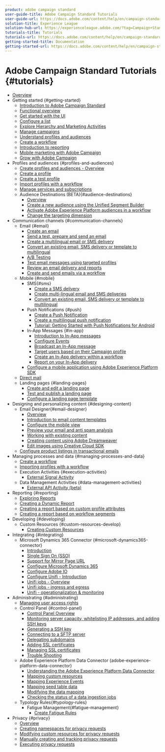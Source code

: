 ```yaml
---
product: adobe campaign standard
user-guide-title: Adobe Campaign Standard Tutorials
user-guide-url: https://docs.adobe.com/content/help/en/campaign-standard-learn/tutorials/overview.html
solution-title: Experience League
solution-hub-url: https://experienceleague.adobe.com/?tag=Campaign+Standard#recommended/solutions/campaign
tutorials-title: Tutorials
tutorials-url: https://docs.adobe.com/content/help/en/campaign-standard-learn/tutorials/overview.html
getting-started-title: Documentation
getting-started-url: https://docs.adobe.com/content/help/en/campaign-standard/using/campaign-standard-home.html
---
```


# Adobe Campaign Standard Tutorials {#tutorials}

+ [Overview](/help/tutorials/overview.md)
+ Getting started {#getting-started}
  + [Introduction to Adobe Campaign Standard](/help/tutorials/getting-started/adobe-campaign-standard-introduction.md)
  + [Functional overview](/help/tutorials/getting-started/functional-overview.md)
  + [Get started with the UI](/help/tutorials/getting-started/getting-started-with-the-ui.md)
  + [Configure a list](/help/tutorials/getting-started/configure-a-list.md)
  + [Explore Hierarchy and Marketing Activities](/help/tutorials/getting-started/explore-hierarchy-and-marketing-activities.md)
  + [Manage campaigns](/help/tutorials/getting-started/managing-campaigns.md)
  + [Understand profiles and audiences](/help/tutorials/getting-started/understanding-profiles-and-audiences.md)
  + [Create a workflow](/help/tutorials/managing-processes-and-data/create-workflow.md)
  + [Introduction to reporting](/help/tutorials/getting-started/reporting-with-adobe-campaign-introduction.md)
  + [Mobile marketing with Adobe Campaign](/help/tutorials/getting-started/mobile-marketing-with-adobe-campaign.md)
  + [Grow with Adobe Campaign](/help/tutorials/getting-started/growing-with-adobe-campaign.md)
+ Profiles and audiences {#profiles-and-audiences}
  + [Create profiles and audiences - Overview](/help/tutorials/profiles-and-audiences/creating-profiles-and-audiences.md)
  + [Create a profile](/help/tutorials/profiles-and-audiences/creating-a-profile.md)
  + [Create a test profile](/help/tutorials/profiles-and-audiences/test-profiles.md)
  + [Import profiles with a workflow](/help/tutorials/managing-processes-and-data/importing-profiles.md)
  + [Manage services and subscriptions](/help/tutorials/managing-processes-and-data/services-and-subscriptions.md)
  + Audience Destinations (BETA){#audience-destinations}
    + [Overview](/help/tutorials/profiles-and-audiences/audience-destinations/audience-destinations-overview.md)
    + [Create a new audience using the Unified Segment Builder](/help/tutorials/profiles-and-audiences/audience-destinations/creating-audiences-using-segment-builder.md)
    + [Activate Adobe Experience Platform audiences in a workflow](/help/tutorials/profiles-and-audiences/audience-destinations/activating-aep-audiences.md)
    + [Change the targeting dimension](/help/tutorials/profiles-and-audiences/audience-destinations/changing-targeting-dimension.md)
+ Communication channels {#communication-channels}
  + Email {#email}
    + [Create an email](/help/tutorials/communication-channels/email/create-email-from-homepage.md)
    + [Send a test, prepare and send an email](/help/tutorials/communication-channels/email/sending-test-preparing-sending-email.md)
    + [Create a multilingual email or SMS delivery](/help/tutorials/communication-channels/create-multilingual-deliveries.md)
    + [Convert an existing email, SMS delivery or template to multilingual](/help/tutorials/communication-channels/covert-into-multilingual-deliveries.md)
    + [A/B Testing](/help/tutorials/communication-channels/email/a-b-testing.md)
    + [Test email messages using targeted profiles](/help/tutorials/communication-channels/email/profile-substitution.md)
    + [Review an email delivery and reports](/help/tutorials/communication-channels/email/reviewing-personalized-email-delivery-and-reports.md)
    + [Create and send emails via a workflow](/help/tutorials/communication-channels/email/create-and-send-emails-via-workflow.md)
  + Mobile {#mobile}
    + SMS{#sms}
      + [Create a SMS delivery](/help/tutorials/communication-channels/mobile/sms/sms-delivery.md)
      + [Create multi-lingual email and SMS deliveries](/help/tutorials/communication-channels/create-multilingual-deliveries.md)
      + [Convert an existing email, SMS delivery or template to multilingual](/help/tutorials/communication-channels/covert-into-multilingual-deliveries.md)
    + Push Notifications {#push}
      + [Create a Push Notification](/help/tutorials/communication-channels/mobile/push-notifications/creating-a-push-notification.md)
      + [Create a multilingual push notification](/help/tutorials/communication-channels/mobile/push-notifications/creating-multilingual-push-notifications.md)
      + [Tutorial: Getting Started with Push Notifications for Android](https://docs-stg.corp.adobe.com/content/help/en/campaign-standard-learn/tutorials/getting-started-with-push-notifications-android/introduction.md)
    + In-App Messages {#in-app}
      + [Introduction to In-App messages](/help/tutorials/communication-channels/mobile/in-app/in-app-message-overview.md)
      + [Configure Events](/help/tutorials/communication-channels/mobile/in-app/configure-events.md)
      + [Broadcast an In-App message](/help/tutorials/communication-channels/mobile/in-app/broadcast-in-app-message.md)
      + [Target users based on their Campaign profile](/help/tutorials/communication-channels/mobile/in-app/target-users-based-on-campaign-profile.md)
      + [Create an In-App delivery within a workflow](/help/tutorials/communication-channels/mobile/in-app/in-app-activity.md)
      + [Report on your In-App delivery](/help/tutorials/communication-channels/mobile/in-app/in-app-reporting.md)
    + [Configure a mobile application using Adobe Experience Platform SDK](/help/tutorials/communication-channels/mobile/configure-mobile-apps-using-aep-sdk.md)
  + [Direct mail](/help/tutorials/communication-channels/direct-mail/directmail.md)
  + Landing pages {#landing-pages}
    + [Create and edit a landing page](/help/tutorials/communication-channels/landing-pages/landing-page-create-and-edit.md)
    + [Test and publish a landing page](/help/tutorials/communication-channels/landing-pages/landing-page-test-and-publish.md)
    + [Configure a landing page template](/help/tutorials/communication-channels/landing-pages/landing-page-configure-templates.md)
+ Designing and personalizing content {#designing-content}
  + Email Designer{#email-designer}
    + [Overview](/help/tutorials/designing-content/email-designer/email-designer-overview.md)
    + [Introduction to email content templates](/help/tutorials/designing-content/email-designer/email-content-templates.md)
    + [Configure the mobile view](/help/tutorials/designing-content/email-designer/configure-the-mobile-view.md)
    + [Preview your email and anti spam analysis](/help/tutorials/designing-content/email-designer/preview-your-email.md)
    + [Working with existing content](/help/tutorials/designing-content/email-designer/working-with-existing-content.md)
    + [Creating content using Adobe Dreamweaver](/help/tutorials/designing-content/email-designer/dreamweaver-integration.md)
    + [Edit images using Creative Cloud SDK](/help/tutorials/designing-content/email-designer/adobe-creative-cloud-sdk-integration.md)
  + [Configure product listings in transactional emails](/help/tutorials/designing-content/product-listings-in-transactional-email.md)
+ Managing processes and data {#managing-processes-and-data}
  + [Create a workflow](/help/tutorials/managing-processes-and-data/create-workflow.md)
  + [Importing profiles with a workflow](/help/tutorials/managing-processes-and-data/importing-profiles.md)
  + Execution Activities {#execution-activities}
    + [External Signal Activity](/help/tutorials/managing-processes-and-data/execution-activities/external-signal-activity.md)
  + Data Management Activities {#data-management-activities}
    + [External API Activity (beta)](/help/tutorials/managing-processes-and-data/data-management-activities/external-api-activity.md)
+ Reporting {#reporting}
  + [Exploring Reports](/help/tutorials/getting-started/exploring-reports.md)
  + [Creating a Dynamic Report](/help/tutorials/reporting/creating-a-dynamic-report.md)
  + [Creating a report based on custom profile attributes](/help/tutorials/reporting/custom-profile-attributes-dynamic-reports.md)
  + [Creating a report based on workflow segments](/help/tutorials/reporting/report-on-workflow-segments.md)
+ Developing {#developing}
  + Custom Resources {#custom-resources-develop}
    + [Creating Custom Resources](/help/tutorials/managing-processes-and-data/custom-resources/creating-custom-resources.md)
+ Integrating {#integrating}
  + Microsoft Dynamics 365 Connector {#microsoft-dynamics365-connector}
    + [Introduction](/help/tutorials/integration/microsoft-dynamics-365-connector/introduction.md)
    + [Single Sign On (SSO)](/help/tutorials/integration/microsoft-dynamics-365-connector/single-sign-on.md)
    + [Support for Mirror Page URL](/help/tutorials/integration/microsoft-dynamics-365-connector/mirror-page-url.md)
    + [Configure Microsoft Dynamics 365](/help/tutorials/integration/microsoft-dynamics-365-connector/configure-microsoft-dynamics-365.md)
    + [Configure Adobe IO](/help/tutorials/integration/microsoft-dynamics-365-connector/configure-adobe-io.md)
    + [Configure Unifi - Introduction](/help/tutorials/integration/microsoft-dynamics-365-connector/configure-unifi-introduction.md)
    + [Unifi jobs - Overview](/help/tutorials/integration/microsoft-dynamics-365-connector/configure-unifi-jobs-overview.md)
    + [Unifi jobs - ingress and egress](/help/tutorials/integration/microsoft-dynamics-365-connector/configure-unifi-jobs-ingress-egress.md)
    + [Unifi - operationalization & monitoring](/help/tutorials/integration/microsoft-dynamics-365-connector/configure-unifi-operalization-and-monitoring.md)
+ Administrating {#administrating}
  + [Managing user access rights](/help/tutorials/administrating/managing-user-access-rights.md)
  + Control Panel {#control-panel}
    + [Control Panel Overview](/help/tutorials/administrating/control-panel/control-panel-overview.md)
    + [Monitoring server capacity, whitelisting IP addresses, and adding SSH keys](/help/tutorials/administrating/control-panel/monitoring-server-capacity-whitelisting-adding-ssh-key.md)
    + [Generating a SSH key](/help/tutorials/administrating/control-panel/generate-ssh-key.md)
    + [Connecting to a SFTP server](/help/tutorials/administrating/control-panel/connect-to-sftp-server.md)
    + [Delegating subdomains](/help/tutorials/administrating/control-panel/subdomain-delegation.md)
    + [Adding SSL certificates](/help/tutorials/administrating/control-panel/adding-ssl-certificates.md)
    + [Managing SSL certificates](/help/tutorials/administrating/control-panel/managing-ssl-certificates.md)
    + [Trouble Shooting](/help/tutorials/administrating/control-panel/trouble-shooting.md)
  + Adobe Experience Platform Data Connector {adobe-experience-platform-data-connector}
    + [Understanding the Adobe Experience Platform Data Connector](/help/tutorials/administrating/adobe-experience-platform-data-connector/understanding-the-adobe-experience-platform-data-connector.md)
    + [Mapping custom resources](/help/tutorials/administrating/adobe-experience-platform-data-connector/mapping-custom-resources.md)
    + [Mapping Experience Events](/help/tutorials/administrating/adobe-experience-platform-data-connector/mapping-experience-events.md)
    + [Mapping seed table data](/help/tutorials/administrating/adobe-experience-platform-data-connector/mapping-seed-table-data.md)
    + [Modifying the data mapping](/help/tutorials/administrating/adobe-experience-platform-data-connector/modifying-data-mapping.md)
    + [Checking the status of a data ingestion jobs](/help/tutorials/administrating/adobe-experience-platform-data-connector/checking-status-of-data-ingestion-jobs.md)
  + Typology Rules{#typology-rules}
    + Fatigue Management{#fatigue-management}
      + [Create Fatigue Rules](/help/tutorials/administrating/typology-rules/fatigue-management/create-fatigue-rules.md)
+ Privacy {#privacy}
  + [Overview](/help/tutorials/privacy/privacy-overview.md)
  + [Creating namespaces for privacy requests](/help/tutorials/privacy/namespaces-for-privacy-requests.md)
  + [Modifying custom resources for privacy requests](/help/tutorials/privacy/custom-resources-for-privacy-requests.md)
  + [Manually creating and tracking privacy requests](/help/tutorials/privacy/create-and-track-privacy-requests.md)
  + [Executing privacy requests](/help/tutorials/privacy/execute-privacy-requests.md)
